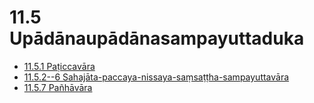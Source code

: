 # 11.5 Upādānaupādānasampayuttaduka

* [11.5.1 Paṭiccavāra](11.5/11.5.1.md)
* [11.5.2--6 Sahajāta-paccaya-nissaya-saṃsaṭṭha-sampayuttavāra](11.5/11.5.2--6.md)
* [11.5.7 Pañhāvāra](11.5/11.5.7.md)
